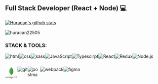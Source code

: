 ## Full Stack Developer (React + Node) :computer:

[![Huracan's github stats](https://github-readme-stats.vercel.app/api?username=huracan22505&theme=tokyonight)](https://github.com/huracan22505)

<p><img align="center" src="https://github-readme-streak-stats.herokuapp.com/?user=huracan22505&theme=highcontrast" alt="huracan22505" /></p>

### STACK & TOOLS:

<a href="https://en.wikipedia.org/wiki/HTML" target="_blank"> <img align="left" src="https://raw.githubusercontent.com/rahul-jha98/github_readme_icons/main/language_and_tools/square/html/html.svg" alt="html" height='42px'/> </a>
<a href="https://en.wikipedia.org/wiki/CSS" target="_blank"> <img align="left" src="https://raw.githubusercontent.com/rahul-jha98/github_readme_icons/main/language_and_tools/square/css/css.svg" alt="css" height='42px'/> </a>
<a href="https://sass-lang.com/" target="_blank"> <img align="left" src="https://raw.githubusercontent.com/rahul-jha98/github_readme_icons/main/language_and_tools/square/sass/sass.svg" alt="sass" height='42px'/> </a>
<a href="https://developer.mozilla.org/en-US/docs/Web/JavaScript" target="_blank"> <img align="left" alt="JavaScript" height ="42px"  src="https://raw.githubusercontent.com/rahul-jha98/github_readme_icons/main/language_and_tools/square/javascript/javascript.svg"> </a>
<a href="https://www.typescriptlang.org/" target="_blank"><img align="left" alt="Typescirpt" height ="42px" src="https://raw.githubusercontent.com/rahul-jha98/github_readme_icons/main/language_and_tools/square/typescript/typescript.svg"></a>
<a href="https://reactjs.org/" target="_blank"> <img align="left" alt="React" height ="42px" src="https://raw.githubusercontent.com/rahul-jha98/github_readme_icons/main/language_and_tools/square/react/react.svg"></a>
<a href="https://redux.js.org/" target="_blank"> <img align="left" src="https://raw.githubusercontent.com/rahul-jha98/github_readme_icons/main/language_and_tools/square/redux/redux.svg" alt="Redux" height='42px'/> </a>
<a href="https://nodejs.org" target="_blank"><img align="left" alt="Node.js" height ="42px" src="https://raw.githubusercontent.com/rahul-jha98/github_readme_icons/main/language_and_tools/square/node/node.svg"></a>
<a href="https://www.mongodb.com/" target="_blank"> <img align="left" src="https://raw.githubusercontent.com/devicons/devicon/master/icons/mongodb/mongodb-original-wordmark.svg" alt="mongodb" width="40" height="40"/> </a>
<a href="https://git-scm.com/" target="_blank"> <img img align="left" src="https://raw.githubusercontent.com/rahul-jha98/github_readme_icons/main/language_and_tools/square/git-scm/git-scm.svg" align="left" alt="git" height='42px'/> </a>
<a href="https://postman.com" target="_blank"> <img align="left" src="https://www.vectorlogo.zone/logos/getpostman/getpostman-icon.svg" alt="postman" width="40" height="40"/> </a>
<a href="https://webpack.js.org" target="_blank"><img align="left" alt="webpack" height ="42px" src="https://raw.githubusercontent.com/rahul-jha98/github_readme_icons/main/language_and_tools/square/webpack/webpack.svg"></a>
<a href="https://www.figma.com/" target="_blank"> <img align="left" src="https://raw.githubusercontent.com/rahul-jha98/github_readme_icons/main/language_and_tools/square/figma/figma.svg" alt="figma" height='42px'/> </a>
